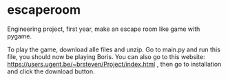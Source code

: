 # escaperoom
Engineering project, first year, make an escape room like game with pygame.

To play the game, download alle files and unzip. Go to main.py and run this file, you should now be playing Boris.
You can also go to this website: https://users.ugent.be/~brsteven/Project/index.html , then go to installation and click the download button.
